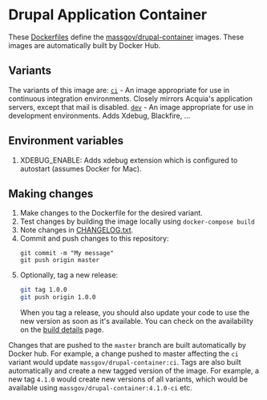 Drupal Application Container
============================

These [Dockerfiles](https://docs.docker.com/engine/reference/builder/) define the [massgov/drupal-container](https://hub.docker.com/r/massgov/drupal-container) images.  These images are automatically built by Docker Hub.

Variants
--------
The variants of this image are:
  [`ci`](./ci/) - An image appropriate for use in continuous integration environments.  Closely mirrors Acquia's application servers, except that mail is disabled.
  [`dev`](./dev/) - An image appropriate for use in development environments.  Adds Xdebug, Blackfire, ...

Environment variables
------------------
1. XDEBUG_ENABLE: Adds xdebug extension which is configured to autostart (assumes Docker for Mac).

Making changes
--------------

1. Make changes to the Dockerfile for the desired variant.
2. Test changes by building the image locally using `docker-compose build`
3. Note changes in [CHANGELOG.txt](./CHANGELOG.txt).
4. Commit and push changes to this repository: 
    ```
    git commit -m "My message"
    git push origin master
    ```
5. Optionally, tag a new release:
    ```bash
    git tag 1.0.0
    git push origin 1.0.0
    ```
    When you tag a release, you should also update your code to use the new version as soon as it's available.  You can check on the availability on the [build details](https://hub.docker.com/r/massgov/drupal-container/builds/) page.

Changes that are pushed to the `master` branch are built automatically by Docker hub.  For example, a change pushed to master affecting the `ci` variant would update `massgov/drupal-container:ci`.  Tags are also built automatically and create a new tagged version of the image.  For example, a new tag `4.1.0` would create new versions of all variants, which would be available using `massgov/drupal-container:4.1.0-ci` etc.